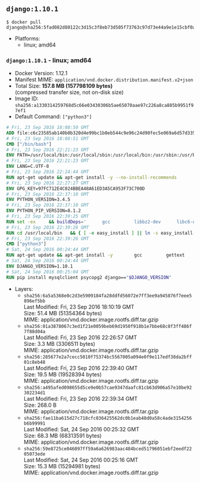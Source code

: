 ## `django:1.10.1`

```console
$ docker pull django@sha256:5fad082d80122c3d15c3f8eb73d505f73763c97d73e44a9e1e15cbf0abaf9062
```

-	Platforms:
	-	linux; amd64

### `django:1.10.1` - linux; amd64

-	Docker Version: 1.12.1
-	Manifest MIME: `application/vnd.docker.distribution.manifest.v2+json`
-	Total Size: **157.8 MB (157798109 bytes)**  
	(compressed transfer size, not on-disk size)
-	Image ID: `sha256:a1330314259768d5c66e03430306b5ae65070aae97c226a8ca885b9951f97ef1`
-	Default Command: `["python3"]`

```dockerfile
# Fri, 23 Sep 2016 18:08:50 GMT
ADD file:c6c23585ab140b0b320d4e99bc1b0eb544c9e96c24d90fec5e069a6d57d335ca in / 
# Fri, 23 Sep 2016 18:08:51 GMT
CMD ["/bin/bash"]
# Fri, 23 Sep 2016 22:21:23 GMT
ENV PATH=/usr/local/bin:/usr/local/sbin:/usr/local/bin:/usr/sbin:/usr/bin:/sbin:/bin
# Fri, 23 Sep 2016 22:21:23 GMT
ENV LANG=C.UTF-8
# Fri, 23 Sep 2016 22:24:44 GMT
RUN apt-get update && apt-get install -y --no-install-recommends 		ca-certificates 		libsqlite3-0 		libssl1.0.0 	&& rm -rf /var/lib/apt/lists/*
# Fri, 23 Sep 2016 22:27:27 GMT
ENV GPG_KEY=97FC712E4C024BBEA48A61ED3A5CA953F73C700D
# Fri, 23 Sep 2016 22:37:10 GMT
ENV PYTHON_VERSION=3.4.5
# Fri, 23 Sep 2016 22:37:10 GMT
ENV PYTHON_PIP_VERSION=8.1.2
# Fri, 23 Sep 2016 22:39:25 GMT
RUN set -ex 	&& buildDeps=' 		gcc 		libbz2-dev 		libc6-dev 		liblzma-dev 		libncurses-dev 		libreadline-dev 		libsqlite3-dev 		libssl-dev 		make 		tcl-dev 		tk-dev 		wget 		xz-utils 		zlib1g-dev 	' 	&& apt-get update && apt-get install -y $buildDeps --no-install-recommends && rm -rf /var/lib/apt/lists/* 		&& wget -O python.tar.xz "https://www.python.org/ftp/python/${PYTHON_VERSION%%[a-z]*}/Python-$PYTHON_VERSION.tar.xz" 	&& wget -O python.tar.xz.asc "https://www.python.org/ftp/python/${PYTHON_VERSION%%[a-z]*}/Python-$PYTHON_VERSION.tar.xz.asc" 	&& export GNUPGHOME="$(mktemp -d)" 	&& gpg --keyserver ha.pool.sks-keyservers.net --recv-keys "$GPG_KEY" 	&& gpg --batch --verify python.tar.xz.asc python.tar.xz 	&& rm -r "$GNUPGHOME" python.tar.xz.asc 	&& mkdir -p /usr/src/python 	&& tar -xJC /usr/src/python --strip-components=1 -f python.tar.xz 	&& rm python.tar.xz 		&& cd /usr/src/python 	&& ./configure 		--enable-loadable-sqlite-extensions 		--enable-shared 	&& make -j$(nproc) 	&& make install 	&& ldconfig 		&& if [ ! -e /usr/local/bin/pip3 ]; then : 		&& wget -O /tmp/get-pip.py 'https://bootstrap.pypa.io/get-pip.py' 		&& python3 /tmp/get-pip.py "pip==$PYTHON_PIP_VERSION" 		&& rm /tmp/get-pip.py 	; fi 	&& pip3 install --no-cache-dir --upgrade --force-reinstall "pip==$PYTHON_PIP_VERSION" 	&& [ "$(pip list |tac|tac| awk -F '[ ()]+' '$1 == "pip" { print $2; exit }')" = "$PYTHON_PIP_VERSION" ] 		&& find /usr/local -depth 		\( 			\( -type d -a -name test -o -name tests \) 			-o 			\( -type f -a -name '*.pyc' -o -name '*.pyo' \) 		\) -exec rm -rf '{}' + 	&& apt-get purge -y --auto-remove $buildDeps 	&& rm -rf /usr/src/python ~/.cache
# Fri, 23 Sep 2016 22:39:26 GMT
RUN cd /usr/local/bin 	&& { [ -e easy_install ] || ln -s easy_install-* easy_install; } 	&& ln -s idle3 idle 	&& ln -s pydoc3 pydoc 	&& ln -s python3 python 	&& ln -s python3-config python-config
# Fri, 23 Sep 2016 22:39:26 GMT
CMD ["python3"]
# Sat, 24 Sep 2016 00:24:44 GMT
RUN apt-get update && apt-get install -y 		gcc 		gettext 		mysql-client libmysqlclient-dev 		postgresql-client libpq-dev 		sqlite3 	--no-install-recommends && rm -rf /var/lib/apt/lists/*
# Sat, 24 Sep 2016 00:24:44 GMT
ENV DJANGO_VERSION=1.10.1
# Sat, 24 Sep 2016 00:25:04 GMT
RUN pip install mysqlclient psycopg2 django=="$DJANGO_VERSION"
```

-	Layers:
	-	`sha256:6a5a5368e0c2d3e5909184fa28ddfd56072e7ff3ee9a945876f7eee5896ef5bb`  
		Last Modified: Fri, 23 Sep 2016 18:10:19 GMT  
		Size: 51.4 MB (51354364 bytes)  
		MIME: application/vnd.docker.image.rootfs.diff.tar.gzip
	-	`sha256:01a3878067c3ed1f21e0059beb69d1950f918b1e7bbe68c8f3ff486f7f88d04a`  
		Last Modified: Fri, 23 Sep 2016 22:26:57 GMT  
		Size: 3.3 MB (3306511 bytes)  
		MIME: application/vnd.docker.image.rootfs.diff.tar.gzip
	-	`sha256:285677e2a7cecc5010f75374bc5567005a094e0f9e117edf38da2bff01c8eb48`  
		Last Modified: Fri, 23 Sep 2016 22:39:40 GMT  
		Size: 19.5 MB (19528394 bytes)  
		MIME: application/vnd.docker.image.rootfs.diff.tar.gzip
	-	`sha256:a495afed098655d5ce9e0b57cae9347daafc81cb63d906a57e10be92302234d1`  
		Last Modified: Fri, 23 Sep 2016 22:39:34 GMT  
		Size: 268.0 B  
		MIME: application/vnd.docker.image.rootfs.diff.tar.gzip
	-	`sha256:fae11ba615d27c718cfc036425562dc0b1eab48d0a58c4ade3154256b6b99991`  
		Last Modified: Sat, 24 Sep 2016 00:25:32 GMT  
		Size: 68.3 MB (68313591 bytes)  
		MIME: application/vnd.docker.image.rootfs.diff.tar.gzip
	-	`sha256:59e8725ce046097ff59a6a626983aac484bced51796051ebf2eedf2205073ede`  
		Last Modified: Sat, 24 Sep 2016 00:25:16 GMT  
		Size: 15.3 MB (15294981 bytes)  
		MIME: application/vnd.docker.image.rootfs.diff.tar.gzip
